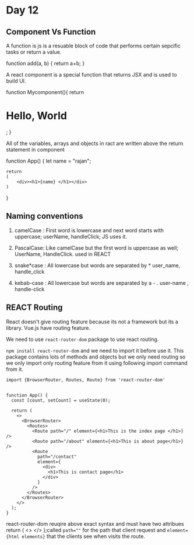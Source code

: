 # Day 12

## Component Vs Function

A function is js is a resuable block of code that performs certain sepcific tasks or return a value.

function add(a, b)
{
return a+b;
}

A react component is a special function that returns JSX and is used to build UI.

function Mycomponent(){
return <h1>Hello, World </h1>;
}

All of the variables, arrays and objects in ract are written above the return statement in component

function App()
{
let name = "rajan";

    return
    (
        <div><h1>{name} </h1></div>
    )

}

## Naming conventions

1. camelCase : First word is lowercase and next word starts with uppercase; userName, handleClick; JS uses it.

1. PascalCase: Like camelCase but the first word is uppercase as well; UserName, HandleClick. used in REACT

1. snake*case : All lowercase but words are separated by *
   user_name, handle_click

1. kebab-case : All lowercase but words are separated by a - .
   user-name , handle-click

## REACT Routing

React doesn't give routing feature because its not a framework but its a library. Vue.js have routing feature.

We need to use `react-router-dom` package to use react routing.

`npm install react-router-dom` and we need to import it before use it. This package contains lots of methods and objects but we only need routing so we only import only routing feature from it using following import command from it.

`import {BrowserRouter, Routes, Route} from 'react-router-dom'`

```

function App() {
  const [count, setCount] = useState(0);

  return (
    <>
      <BrowserRouter>
        <Routes>
          <Route path="/" element={<h1>This is the index page </h1>} />
          <Route path="/about" element={<h1>This is about page</h1>} />
          <Route
            path="/contact"
            element={
              <div>
                <h1>This is contact page</h1>
              </div>
            }
          />
        </Routes>
      </BrowserRouter>
    </>
  );
}

```

react-router-dom reuqire above exact syntax and <Route /> must have two attribues return (
    <>
    <BrowserRouter>
     <Routes>
         <Route />
      </Routes>
    </BrowserRouter>
    </>
    );called `path=""` for the path that client request and `element={html elements}` that the clients see when visits the route.
